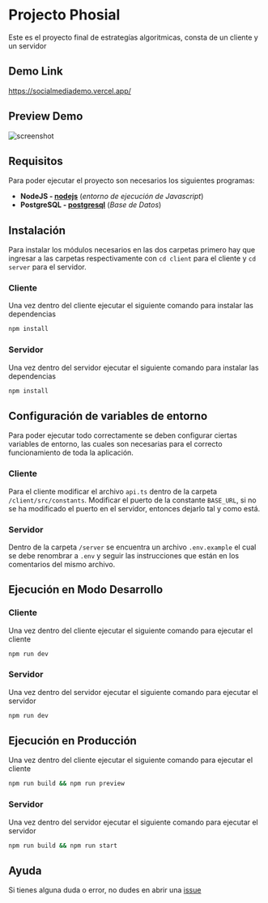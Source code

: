 # Projecto Phosial

Este es el proyecto final de estrategías algoritmicas, consta de un cliente y un servidor

## Demo Link

https://socialmediademo.vercel.app/

## Preview Demo

![screenshot](https://raw.githubusercontent.com/Shair17/simple-socialmedia/main/screenshot.png)

## Requisitos

Para poder ejecutar el proyecto son necesarios los siguientes programas:

- **NodeJS - [nodejs](https://nodejs.org/en/)** (_entorno de ejecución de Javascript_)
- **PostgreSQL - [postgresql](https://www.postgresql.org/download/)** (_Base de Datos_)

## Instalación

Para instalar los módulos necesarios en las dos carpetas primero hay que ingresar a las carpetas respectivamente con `cd client` para el cliente y `cd server` para el servidor.

### Cliente

Una vez dentro del cliente ejecutar el siguiente comando para instalar las dependencias

```sh
npm install
```

### Servidor

Una vez dentro del servidor ejecutar el siguiente comando para instalar las dependencias

```sh
npm install
```

## Configuración de variables de entorno

Para poder ejecutar todo correctamente se deben configurar ciertas variables de entorno, las cuales son necesarias para el correcto funcionamiento de toda la aplicación.

### Cliente

Para el cliente modificar el archivo `api.ts` dentro de la carpeta `/client/src/constants`. Modificar el puerto de la constante `BASE_URL`, si no se ha modificado el puerto en el servidor, entonces dejarlo tal y como está.

### Servidor

Dentro de la carpeta `/server` se encuentra un archivo `.env.example` el cual se debe renombrar a `.env` y seguir las instrucciones que están en los comentarios del mismo archivo.

## Ejecución en Modo Desarrollo

### Cliente

Una vez dentro del cliente ejecutar el siguiente comando para ejecutar el cliente

```sh
npm run dev
```

### Servidor

Una vez dentro del servidor ejecutar el siguiente comando para ejecutar el servidor

```sh
npm run dev
```

## Ejecución en Producción

Una vez dentro del cliente ejecutar el siguiente comando para ejecutar el cliente

```sh
npm run build && npm run preview
```

### Servidor

Una vez dentro del servidor ejecutar el siguiente comando para ejecutar el servidor

```sh
npm run build && npm run start
```

## Ayuda

Si tienes alguna duda o error, no dudes en abrir una [issue](https://github.com/Shair17/eaproject/issues)
